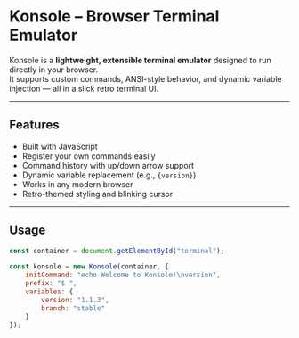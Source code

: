 
# Konsole – Browser Terminal Emulator

Konsole is a **lightweight, extensible terminal emulator** designed to run directly in your browser.  
It supports custom commands, ANSI-style behavior, and dynamic variable injection — all in a slick retro terminal UI.

---

## Features

- Built with JavaScript
- Register your own commands easily
- Command history with up/down arrow support
- Dynamic variable replacement (e.g., `{version}`)
- Works in any modern browser
- Retro-themed styling and blinking cursor

---

## Usage

```js
const container = document.getElementById("terminal");

const konsole = new Konsole(container, {
    initCommand: "echo Welcome to Konsole!\nversion",
    prefix: "$ ",
    variables: {
        version: "1.1.3",
        branch: "stable"
    }
});
